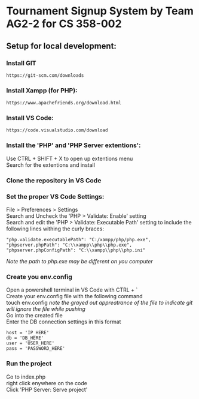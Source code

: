 # Tournament Signup System by Team AG2-2 for CS 358-002

## Setup for local development:

  ### Install GIT
    https://git-scm.com/downloads

  ### Install Xampp (for PHP):
    https://www.apachefriends.org/download.html
    
  ### Install VS Code:
    https://code.visualstudio.com/download
    
  ### Install the 'PHP' and 'PHP Server extentions':
  Use CTRL + SHIFT + X to open up extentions menu  
  Search for the extentions and install  

  ### Clone the repository in VS Code

  ### Set the proper VS Code Settings:
  File > Preferences > Settings  
  Search and Uncheck the 'PHP > Validate: Enable' setting  
  Search and edit the 'PHP > Validate: Executable Path' setting to include the following lines withing the curly braces:   
  
    "php.validate.executablePath": "C:/xampp/php/php.exe",
    "phpserver.phpPath": "C:\\xampp\\php\\php.exe",
    "phpserver.phpConfigPath": "C:\\xampp\\php\\php.ini"

  *Note the path to php.exe may be different on you computer*  

  ### Create you env.config
  Open a powershell terminal in VS Code with CTRL + `  
  Create your env.config file with the following command  
    touch env.config
  *note the grayed out appreatrance of the file to indicate git will ignore the file while pushing*  
  Go into the created file  
  Enter the DB connection settings in this format  
  
    host = 'IP_HERE'
    db = 'DB_HERE'
    user = 'USER_HERE'
    pass = 'PASSWORD_HERE'

  ### Run the project
  Go to index.php  
  right click enywhere on the code  
  Click 'PHP Server: Serve project'  
